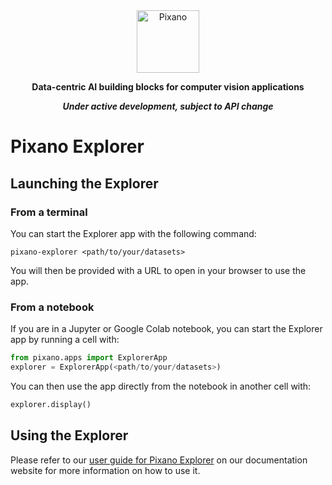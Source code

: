 <div align="center">

<picture>
    <img src="https://raw.githubusercontent.com/pixano/pixano/main/images/pixano_logo.png" alt="Pixano" height="100"/>
</picture>

<br/>

**Data-centric AI building blocks for computer vision applications**

***Under active development, subject to API change***

</div>


# Pixano Explorer

## Launching the Explorer

### From a terminal

You can start the Explorer app with the following command:

```shell
pixano-explorer <path/to/your/datasets>
```

You will then be provided with a URL to open in your browser to use the app.

### From a notebook

If you are in a Jupyter or Google Colab notebook, you can start the Explorer app by running a cell with:

```python
from pixano.apps import ExplorerApp
explorer = ExplorerApp(<path/to/your/datasets>)
```

You can then use the app directly from the notebook in another cell with:

```python
explorer.display()
```

## Using the Explorer

Please refer to our [user guide for Pixano Explorer](https://pixano.github.io/user/explorer/) on our documentation website for more information on how to use it.